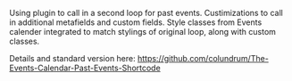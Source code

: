 Using plugin to call in a second loop for past events.  Custimizations to call in additional metafields and custom fields.  Style classes from Events calender integrated to match stylings of original loop, along with custom classes.

Details and standard version here:
https://github.com/colundrum/The-Events-Calendar-Past-Events-Shortcode

